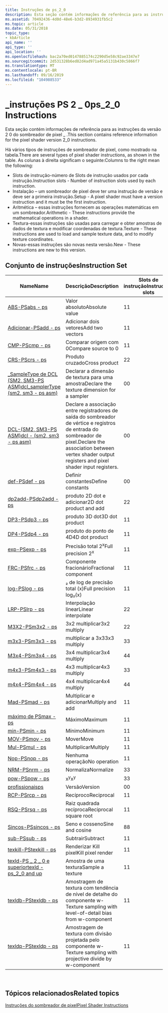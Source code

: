 ```yaml
---
title: Instruções de ps_2_0
description: Esta seção contém informações de referência para as instruções da versão 2 0 do sombreador de pixel \_ .
ms.assetid: 70492436-4d0d-48e6-b3d2-8934931fb5c2
ms.topic: article
ms.date: 05/31/2018
topic_type:
- kbArticle
api_name: ''
api_type: ''
api_location: ''
ms.openlocfilehash: bac2a70ed0147885174c2290d5e58c92ae3347e7
ms.sourcegitcommit: 2d531328b6ed82d4ad971a45a5131b430c5866f7
ms.translationtype: MT
ms.contentlocale: pt-BR
ms.lasthandoff: 09/16/2019
ms.locfileid: "104988533"
---
```

# <a name="ps_2_0-instructions"></a><span data-ttu-id="baed3-103">\_instruções PS 2 \_ 0</span><span class="sxs-lookup"><span data-stu-id="baed3-103">ps\_2\_0 Instructions</span></span>

<span data-ttu-id="baed3-104">Esta seção contém informações de referência para as instruções da versão 2 0 do sombreador de pixel \_ .</span><span class="sxs-lookup"><span data-stu-id="baed3-104">This section contains reference information for the pixel shader version 2\_0 instructions.</span></span>

<span data-ttu-id="baed3-105">Há vários tipos de instruções de sombreador de pixel, como mostrado na tabela.</span><span class="sxs-lookup"><span data-stu-id="baed3-105">There are several types of pixel shader instructions, as shown in the table.</span></span> <span data-ttu-id="baed3-106">As colunas à direita significam o seguinte:</span><span class="sxs-lookup"><span data-stu-id="baed3-106">Columns to the right mean the following:</span></span>

-   <span data-ttu-id="baed3-107">Slots de instrução-número de Slots de instrução usados por cada instrução.</span><span class="sxs-lookup"><span data-stu-id="baed3-107">Instruction slots - Number of instruction slots used by each instruction.</span></span>
-   <span data-ttu-id="baed3-108">Instalação – um sombreador de pixel deve ter uma instrução de versão e deve ser a primeira instrução.</span><span class="sxs-lookup"><span data-stu-id="baed3-108">Setup - A pixel shader must have a version instruction and it must be the first instruction.</span></span>
-   <span data-ttu-id="baed3-109">Aritmética – essas instruções fornecem as operações matemáticas em um sombreador.</span><span class="sxs-lookup"><span data-stu-id="baed3-109">Arithmetic - These instructions provide the mathematical operations in a shader.</span></span>
-   <span data-ttu-id="baed3-110">Textura-essas instruções são usadas para carregar e obter amostras de dados de textura e modificar coordenadas de textura.</span><span class="sxs-lookup"><span data-stu-id="baed3-110">Texture - These instructions are used to load and sample texture data, and to modify texture coordinates.</span></span>
-   <span data-ttu-id="baed3-111">Novas-essas instruções são novas nesta versão.</span><span class="sxs-lookup"><span data-stu-id="baed3-111">New - These instructions are new to this version.</span></span>

## <a name="instruction-set"></a><span data-ttu-id="baed3-112">Conjunto de instruções</span><span class="sxs-lookup"><span data-stu-id="baed3-112">Instruction Set</span></span>



| <span data-ttu-id="baed3-113">Name</span><span class="sxs-lookup"><span data-stu-id="baed3-113">Name</span></span>                                                             | <span data-ttu-id="baed3-114">Descrição</span><span class="sxs-lookup"><span data-stu-id="baed3-114">Description</span></span>                                                                                      | <span data-ttu-id="baed3-115">Slots de instrução</span><span class="sxs-lookup"><span data-stu-id="baed3-115">Instruction slots</span></span> | <span data-ttu-id="baed3-116">Instalação</span><span class="sxs-lookup"><span data-stu-id="baed3-116">Setup</span></span> | <span data-ttu-id="baed3-117">Aritmético</span><span class="sxs-lookup"><span data-stu-id="baed3-117">Arithmetic</span></span> | <span data-ttu-id="baed3-118">Textura</span><span class="sxs-lookup"><span data-stu-id="baed3-118">Texture</span></span> | <span data-ttu-id="baed3-119">Novo</span><span class="sxs-lookup"><span data-stu-id="baed3-119">New</span></span> |
|------------------------------------------------------------------|--------------------------------------------------------------------------------------------------|-------------------|-------|------------|---------|-----|
| [<span data-ttu-id="baed3-120">ABS-PS</span><span class="sxs-lookup"><span data-stu-id="baed3-120">abs - ps</span></span>](abs---ps.md)                                         | <span data-ttu-id="baed3-121">Valor absoluto</span><span class="sxs-lookup"><span data-stu-id="baed3-121">Absolute value</span></span>                                                                                   | <span data-ttu-id="baed3-122">1</span><span class="sxs-lookup"><span data-stu-id="baed3-122">1</span></span>                 |       | <span data-ttu-id="baed3-123">x</span><span class="sxs-lookup"><span data-stu-id="baed3-123">x</span></span>          |         | <span data-ttu-id="baed3-124">x</span><span class="sxs-lookup"><span data-stu-id="baed3-124">x</span></span>   |
| [<span data-ttu-id="baed3-125">Adicionar-PS</span><span class="sxs-lookup"><span data-stu-id="baed3-125">add - ps</span></span>](add---ps.md)                                         | <span data-ttu-id="baed3-126">Adicionar dois vetores</span><span class="sxs-lookup"><span data-stu-id="baed3-126">Add two vectors</span></span>                                                                                  | <span data-ttu-id="baed3-127">1</span><span class="sxs-lookup"><span data-stu-id="baed3-127">1</span></span>                 |       | <span data-ttu-id="baed3-128">x</span><span class="sxs-lookup"><span data-stu-id="baed3-128">x</span></span>          |         |     |
| [<span data-ttu-id="baed3-129">CMP-PS</span><span class="sxs-lookup"><span data-stu-id="baed3-129">cmp - ps</span></span>](cmp---ps.md)                                         | <span data-ttu-id="baed3-130">Comparar origem com 0</span><span class="sxs-lookup"><span data-stu-id="baed3-130">Compare source to 0</span></span>                                                                              | <span data-ttu-id="baed3-131">1</span><span class="sxs-lookup"><span data-stu-id="baed3-131">1</span></span>                 |       | <span data-ttu-id="baed3-132">x</span><span class="sxs-lookup"><span data-stu-id="baed3-132">x</span></span>          |         |     |
| [<span data-ttu-id="baed3-133">CRS-PS</span><span class="sxs-lookup"><span data-stu-id="baed3-133">crs - ps</span></span>](crs---ps.md)                                         | <span data-ttu-id="baed3-134">Produto cruzado</span><span class="sxs-lookup"><span data-stu-id="baed3-134">Cross product</span></span>                                                                                    | <span data-ttu-id="baed3-135">2</span><span class="sxs-lookup"><span data-stu-id="baed3-135">2</span></span>                 |       | <span data-ttu-id="baed3-136">x</span><span class="sxs-lookup"><span data-stu-id="baed3-136">x</span></span>          |         | <span data-ttu-id="baed3-137">x</span><span class="sxs-lookup"><span data-stu-id="baed3-137">x</span></span>   |
| [<span data-ttu-id="baed3-138">\_SampleType de DCL (SM2, SM3-PS ASM)</span><span class="sxs-lookup"><span data-stu-id="baed3-138">dcl\_samplerType (sm2, sm3 - ps asm)</span></span>](dcl-samplertype---ps.md) | <span data-ttu-id="baed3-139">Declarar a dimensão de textura para uma amostra</span><span class="sxs-lookup"><span data-stu-id="baed3-139">Declare the texture dimension for a sampler</span></span>                                                      | <span data-ttu-id="baed3-140">0</span><span class="sxs-lookup"><span data-stu-id="baed3-140">0</span></span>                 | <span data-ttu-id="baed3-141">x</span><span class="sxs-lookup"><span data-stu-id="baed3-141">x</span></span>     |            |         | <span data-ttu-id="baed3-142">x</span><span class="sxs-lookup"><span data-stu-id="baed3-142">x</span></span>   |
| [<span data-ttu-id="baed3-143">DCL-(SM2, SM3-PS ASM)</span><span class="sxs-lookup"><span data-stu-id="baed3-143">dcl - (sm2, sm3 - ps asm)</span></span>](dcl---ps.md)                        | <span data-ttu-id="baed3-144">Declare a associação entre registradores de saída do sombreador de vértice e registros de entrada do sombreador de pixel.</span><span class="sxs-lookup"><span data-stu-id="baed3-144">Declare the association between vertex shader output registers and pixel shader input registers.</span></span> | <span data-ttu-id="baed3-145">0</span><span class="sxs-lookup"><span data-stu-id="baed3-145">0</span></span>                 | <span data-ttu-id="baed3-146">x</span><span class="sxs-lookup"><span data-stu-id="baed3-146">x</span></span>     |            |         | <span data-ttu-id="baed3-147">x</span><span class="sxs-lookup"><span data-stu-id="baed3-147">x</span></span>   |
| [<span data-ttu-id="baed3-148">def-PS</span><span class="sxs-lookup"><span data-stu-id="baed3-148">def - ps</span></span>](def---ps.md)                                         | <span data-ttu-id="baed3-149">Definir constantes</span><span class="sxs-lookup"><span data-stu-id="baed3-149">Define constants</span></span>                                                                                 | <span data-ttu-id="baed3-150">0</span><span class="sxs-lookup"><span data-stu-id="baed3-150">0</span></span>                 | <span data-ttu-id="baed3-151">x</span><span class="sxs-lookup"><span data-stu-id="baed3-151">x</span></span>     |            |         |     |
| [<span data-ttu-id="baed3-152">dp2add-PS</span><span class="sxs-lookup"><span data-stu-id="baed3-152">dp2add - ps</span></span>](dp2add---ps.md)                                   | <span data-ttu-id="baed3-153">produto 2D dot e adicionar</span><span class="sxs-lookup"><span data-stu-id="baed3-153">2D dot product and add</span></span>                                                                           | <span data-ttu-id="baed3-154">2</span><span class="sxs-lookup"><span data-stu-id="baed3-154">2</span></span>                 |       | <span data-ttu-id="baed3-155">x</span><span class="sxs-lookup"><span data-stu-id="baed3-155">x</span></span>          |         | <span data-ttu-id="baed3-156">x</span><span class="sxs-lookup"><span data-stu-id="baed3-156">x</span></span>   |
| [<span data-ttu-id="baed3-157">DP3-PS</span><span class="sxs-lookup"><span data-stu-id="baed3-157">dp3 - ps</span></span>](dp3---ps.md)                                         | <span data-ttu-id="baed3-158">produto 3D dot</span><span class="sxs-lookup"><span data-stu-id="baed3-158">3D dot product</span></span>                                                                                   | <span data-ttu-id="baed3-159">1</span><span class="sxs-lookup"><span data-stu-id="baed3-159">1</span></span>                 |       | <span data-ttu-id="baed3-160">x</span><span class="sxs-lookup"><span data-stu-id="baed3-160">x</span></span>          |         |     |
| [<span data-ttu-id="baed3-161">DP4-PS</span><span class="sxs-lookup"><span data-stu-id="baed3-161">dp4 - ps</span></span>](dp4---ps.md)                                         | <span data-ttu-id="baed3-162">produto do ponto de 4D</span><span class="sxs-lookup"><span data-stu-id="baed3-162">4D dot product</span></span>                                                                                   | <span data-ttu-id="baed3-163">1</span><span class="sxs-lookup"><span data-stu-id="baed3-163">1</span></span>                 |       | <span data-ttu-id="baed3-164">x</span><span class="sxs-lookup"><span data-stu-id="baed3-164">x</span></span>          |         |     |
| [<span data-ttu-id="baed3-165">exp-PS</span><span class="sxs-lookup"><span data-stu-id="baed3-165">exp - ps</span></span>](exp---ps.md)                                         | <span data-ttu-id="baed3-166">Precisão total 2<sup>x</sup></span><span class="sxs-lookup"><span data-stu-id="baed3-166">Full precision 2<sup>x</sup></span></span>                                                                     | <span data-ttu-id="baed3-167">1</span><span class="sxs-lookup"><span data-stu-id="baed3-167">1</span></span>                 |       | <span data-ttu-id="baed3-168">x</span><span class="sxs-lookup"><span data-stu-id="baed3-168">x</span></span>          |         | <span data-ttu-id="baed3-169">x</span><span class="sxs-lookup"><span data-stu-id="baed3-169">x</span></span>   |
| [<span data-ttu-id="baed3-170">FRC-PS</span><span class="sxs-lookup"><span data-stu-id="baed3-170">frc - ps</span></span>](frc---ps.md)                                         | <span data-ttu-id="baed3-171">Componente fracionário</span><span class="sxs-lookup"><span data-stu-id="baed3-171">Fractional component</span></span>                                                                             | <span data-ttu-id="baed3-172">1</span><span class="sxs-lookup"><span data-stu-id="baed3-172">1</span></span>                 |       | <span data-ttu-id="baed3-173">x</span><span class="sxs-lookup"><span data-stu-id="baed3-173">x</span></span>          |         | <span data-ttu-id="baed3-174">x</span><span class="sxs-lookup"><span data-stu-id="baed3-174">x</span></span>   |
| [<span data-ttu-id="baed3-175">log-PS</span><span class="sxs-lookup"><span data-stu-id="baed3-175">log - ps</span></span>](log---ps.md)                                         | <span data-ttu-id="baed3-176">₂ de log de precisão total (x)</span><span class="sxs-lookup"><span data-stu-id="baed3-176">Full precision log₂(x)</span></span>                                                                           | <span data-ttu-id="baed3-177">1</span><span class="sxs-lookup"><span data-stu-id="baed3-177">1</span></span>                 |       | <span data-ttu-id="baed3-178">x</span><span class="sxs-lookup"><span data-stu-id="baed3-178">x</span></span>          |         | <span data-ttu-id="baed3-179">x</span><span class="sxs-lookup"><span data-stu-id="baed3-179">x</span></span>   |
| [<span data-ttu-id="baed3-180">LRP-PS</span><span class="sxs-lookup"><span data-stu-id="baed3-180">lrp - ps</span></span>](lrp---ps.md)                                         | <span data-ttu-id="baed3-181">Interpolação linear</span><span class="sxs-lookup"><span data-stu-id="baed3-181">Linear interpolate</span></span>                                                                               | <span data-ttu-id="baed3-182">2</span><span class="sxs-lookup"><span data-stu-id="baed3-182">2</span></span>                 |       | <span data-ttu-id="baed3-183">x</span><span class="sxs-lookup"><span data-stu-id="baed3-183">x</span></span>          |         |     |
| [<span data-ttu-id="baed3-184">M3X2-PS</span><span class="sxs-lookup"><span data-stu-id="baed3-184">m3x2 - ps</span></span>](m3x2---ps.md)                                       | <span data-ttu-id="baed3-185">3x2 multiplicar</span><span class="sxs-lookup"><span data-stu-id="baed3-185">3x2 multiply</span></span>                                                                                     | <span data-ttu-id="baed3-186">2</span><span class="sxs-lookup"><span data-stu-id="baed3-186">2</span></span>                 |       | <span data-ttu-id="baed3-187">x</span><span class="sxs-lookup"><span data-stu-id="baed3-187">x</span></span>          |         | <span data-ttu-id="baed3-188">x</span><span class="sxs-lookup"><span data-stu-id="baed3-188">x</span></span>   |
| [<span data-ttu-id="baed3-189">m3x3-PS</span><span class="sxs-lookup"><span data-stu-id="baed3-189">m3x3 - ps</span></span>](m3x3---ps.md)                                       | <span data-ttu-id="baed3-190">multiplicar a 3x3</span><span class="sxs-lookup"><span data-stu-id="baed3-190">3x3 multiply</span></span>                                                                                     | <span data-ttu-id="baed3-191">3</span><span class="sxs-lookup"><span data-stu-id="baed3-191">3</span></span>                 |       | <span data-ttu-id="baed3-192">x</span><span class="sxs-lookup"><span data-stu-id="baed3-192">x</span></span>          |         | <span data-ttu-id="baed3-193">x</span><span class="sxs-lookup"><span data-stu-id="baed3-193">x</span></span>   |
| [<span data-ttu-id="baed3-194">M3x4-PS</span><span class="sxs-lookup"><span data-stu-id="baed3-194">m3x4 - ps</span></span>](m3x4---ps.md)                                       | <span data-ttu-id="baed3-195">3x4 multiplicar</span><span class="sxs-lookup"><span data-stu-id="baed3-195">3x4 multiply</span></span>                                                                                     | <span data-ttu-id="baed3-196">4</span><span class="sxs-lookup"><span data-stu-id="baed3-196">4</span></span>                 |       | <span data-ttu-id="baed3-197">x</span><span class="sxs-lookup"><span data-stu-id="baed3-197">x</span></span>          |         | <span data-ttu-id="baed3-198">x</span><span class="sxs-lookup"><span data-stu-id="baed3-198">x</span></span>   |
| [<span data-ttu-id="baed3-199">m4x3-PS</span><span class="sxs-lookup"><span data-stu-id="baed3-199">m4x3 - ps</span></span>](m4x3---ps.md)                                       | <span data-ttu-id="baed3-200">4x3 multiplicar</span><span class="sxs-lookup"><span data-stu-id="baed3-200">4x3 multiply</span></span>                                                                                     | <span data-ttu-id="baed3-201">3</span><span class="sxs-lookup"><span data-stu-id="baed3-201">3</span></span>                 |       | <span data-ttu-id="baed3-202">x</span><span class="sxs-lookup"><span data-stu-id="baed3-202">x</span></span>          |         | <span data-ttu-id="baed3-203">x</span><span class="sxs-lookup"><span data-stu-id="baed3-203">x</span></span>   |
| [<span data-ttu-id="baed3-204">m4x4-PS</span><span class="sxs-lookup"><span data-stu-id="baed3-204">m4x4 - ps</span></span>](m4x4---ps.md)                                       | <span data-ttu-id="baed3-205">4x4 multiplicar</span><span class="sxs-lookup"><span data-stu-id="baed3-205">4x4 multiply</span></span>                                                                                     | <span data-ttu-id="baed3-206">4</span><span class="sxs-lookup"><span data-stu-id="baed3-206">4</span></span>                 |       | <span data-ttu-id="baed3-207">x</span><span class="sxs-lookup"><span data-stu-id="baed3-207">x</span></span>          |         | <span data-ttu-id="baed3-208">x</span><span class="sxs-lookup"><span data-stu-id="baed3-208">x</span></span>   |
| [<span data-ttu-id="baed3-209">Mad-PS</span><span class="sxs-lookup"><span data-stu-id="baed3-209">mad - ps</span></span>](mad---ps.md)                                         | <span data-ttu-id="baed3-210">Multiplicar e adicionar</span><span class="sxs-lookup"><span data-stu-id="baed3-210">Multiply and add</span></span>                                                                                 | <span data-ttu-id="baed3-211">1</span><span class="sxs-lookup"><span data-stu-id="baed3-211">1</span></span>                 |       | <span data-ttu-id="baed3-212">x</span><span class="sxs-lookup"><span data-stu-id="baed3-212">x</span></span>          |         |     |
| [<span data-ttu-id="baed3-213">máximo de PS</span><span class="sxs-lookup"><span data-stu-id="baed3-213">max - ps</span></span>](max---ps.md)                                         | <span data-ttu-id="baed3-214">Máximo</span><span class="sxs-lookup"><span data-stu-id="baed3-214">Maximum</span></span>                                                                                          | <span data-ttu-id="baed3-215">1</span><span class="sxs-lookup"><span data-stu-id="baed3-215">1</span></span>                 |       | <span data-ttu-id="baed3-216">x</span><span class="sxs-lookup"><span data-stu-id="baed3-216">x</span></span>          |         | <span data-ttu-id="baed3-217">x</span><span class="sxs-lookup"><span data-stu-id="baed3-217">x</span></span>   |
| [<span data-ttu-id="baed3-218">min-PS</span><span class="sxs-lookup"><span data-stu-id="baed3-218">min - ps</span></span>](min---ps.md)                                         | <span data-ttu-id="baed3-219">Mínimo</span><span class="sxs-lookup"><span data-stu-id="baed3-219">Minimum</span></span>                                                                                          | <span data-ttu-id="baed3-220">1</span><span class="sxs-lookup"><span data-stu-id="baed3-220">1</span></span>                 |       | <span data-ttu-id="baed3-221">x</span><span class="sxs-lookup"><span data-stu-id="baed3-221">x</span></span>          |         | <span data-ttu-id="baed3-222">x</span><span class="sxs-lookup"><span data-stu-id="baed3-222">x</span></span>   |
| [<span data-ttu-id="baed3-223">MOV-PS</span><span class="sxs-lookup"><span data-stu-id="baed3-223">mov - ps</span></span>](mov---ps.md)                                         | <span data-ttu-id="baed3-224">Mover</span><span class="sxs-lookup"><span data-stu-id="baed3-224">Move</span></span>                                                                                             | <span data-ttu-id="baed3-225">1</span><span class="sxs-lookup"><span data-stu-id="baed3-225">1</span></span>                 |       | <span data-ttu-id="baed3-226">x</span><span class="sxs-lookup"><span data-stu-id="baed3-226">x</span></span>          |         |     |
| [<span data-ttu-id="baed3-227">Mul-PS</span><span class="sxs-lookup"><span data-stu-id="baed3-227">mul - ps</span></span>](mul---ps.md)                                         | <span data-ttu-id="baed3-228">Multiplicar</span><span class="sxs-lookup"><span data-stu-id="baed3-228">Multiply</span></span>                                                                                         | <span data-ttu-id="baed3-229">1</span><span class="sxs-lookup"><span data-stu-id="baed3-229">1</span></span>                 |       | <span data-ttu-id="baed3-230">x</span><span class="sxs-lookup"><span data-stu-id="baed3-230">x</span></span>          |         |     |
| [<span data-ttu-id="baed3-231">Nop-PS</span><span class="sxs-lookup"><span data-stu-id="baed3-231">nop - ps</span></span>](nop---ps.md)                                         | <span data-ttu-id="baed3-232">Nenhuma operação</span><span class="sxs-lookup"><span data-stu-id="baed3-232">No operation</span></span>                                                                                     | <span data-ttu-id="baed3-233">1</span><span class="sxs-lookup"><span data-stu-id="baed3-233">1</span></span>                 |       | <span data-ttu-id="baed3-234">x</span><span class="sxs-lookup"><span data-stu-id="baed3-234">x</span></span>          |         |     |
| [<span data-ttu-id="baed3-235">NRM-PS</span><span class="sxs-lookup"><span data-stu-id="baed3-235">nrm - ps</span></span>](nrm---ps.md)                                         | <span data-ttu-id="baed3-236">Normaliza</span><span class="sxs-lookup"><span data-stu-id="baed3-236">Normalize</span></span>                                                                                        | <span data-ttu-id="baed3-237">3</span><span class="sxs-lookup"><span data-stu-id="baed3-237">3</span></span>                 |       | <span data-ttu-id="baed3-238">x</span><span class="sxs-lookup"><span data-stu-id="baed3-238">x</span></span>          |         | <span data-ttu-id="baed3-239">x</span><span class="sxs-lookup"><span data-stu-id="baed3-239">x</span></span>   |
| [<span data-ttu-id="baed3-240">pow-PS</span><span class="sxs-lookup"><span data-stu-id="baed3-240">pow - ps</span></span>](pow---ps.md)                                         | <span data-ttu-id="baed3-241">x<sup>y</sup></span><span class="sxs-lookup"><span data-stu-id="baed3-241">x<sup>y</sup></span></span>                                                                                    | <span data-ttu-id="baed3-242">3</span><span class="sxs-lookup"><span data-stu-id="baed3-242">3</span></span>                 |       | <span data-ttu-id="baed3-243">x</span><span class="sxs-lookup"><span data-stu-id="baed3-243">x</span></span>          |         | <span data-ttu-id="baed3-244">x</span><span class="sxs-lookup"><span data-stu-id="baed3-244">x</span></span>   |
| [<span data-ttu-id="baed3-245">profissionais</span><span class="sxs-lookup"><span data-stu-id="baed3-245">ps</span></span>](ps---ps.md)                                                | <span data-ttu-id="baed3-246">Versão</span><span class="sxs-lookup"><span data-stu-id="baed3-246">Version</span></span>                                                                                          | <span data-ttu-id="baed3-247">0</span><span class="sxs-lookup"><span data-stu-id="baed3-247">0</span></span>                 | <span data-ttu-id="baed3-248">x</span><span class="sxs-lookup"><span data-stu-id="baed3-248">x</span></span>     |            |         |     |
| [<span data-ttu-id="baed3-249">RCP-PS</span><span class="sxs-lookup"><span data-stu-id="baed3-249">rcp - ps</span></span>](rcp---ps.md)                                         | <span data-ttu-id="baed3-250">Recíproco</span><span class="sxs-lookup"><span data-stu-id="baed3-250">Reciprocal</span></span>                                                                                       | <span data-ttu-id="baed3-251">1</span><span class="sxs-lookup"><span data-stu-id="baed3-251">1</span></span>                 |       | <span data-ttu-id="baed3-252">x</span><span class="sxs-lookup"><span data-stu-id="baed3-252">x</span></span>          |         | <span data-ttu-id="baed3-253">x</span><span class="sxs-lookup"><span data-stu-id="baed3-253">x</span></span>   |
| [<span data-ttu-id="baed3-254">RSQ-PS</span><span class="sxs-lookup"><span data-stu-id="baed3-254">rsq - ps</span></span>](rsq---ps.md)                                         | <span data-ttu-id="baed3-255">Raiz quadrada recíproca</span><span class="sxs-lookup"><span data-stu-id="baed3-255">Reciprocal square root</span></span>                                                                           | <span data-ttu-id="baed3-256">1</span><span class="sxs-lookup"><span data-stu-id="baed3-256">1</span></span>                 |       | <span data-ttu-id="baed3-257">x</span><span class="sxs-lookup"><span data-stu-id="baed3-257">x</span></span>          |         | <span data-ttu-id="baed3-258">x</span><span class="sxs-lookup"><span data-stu-id="baed3-258">x</span></span>   |
| [<span data-ttu-id="baed3-259">Sincos-PS</span><span class="sxs-lookup"><span data-stu-id="baed3-259">sincos - ps</span></span>](sincos---ps.md)                                   | <span data-ttu-id="baed3-260">Seno e cosseno</span><span class="sxs-lookup"><span data-stu-id="baed3-260">Sine and cosine</span></span>                                                                                  | <span data-ttu-id="baed3-261">8</span><span class="sxs-lookup"><span data-stu-id="baed3-261">8</span></span>                 |       | <span data-ttu-id="baed3-262">x</span><span class="sxs-lookup"><span data-stu-id="baed3-262">x</span></span>          |         | <span data-ttu-id="baed3-263">x</span><span class="sxs-lookup"><span data-stu-id="baed3-263">x</span></span>   |
| [<span data-ttu-id="baed3-264">sub-PS</span><span class="sxs-lookup"><span data-stu-id="baed3-264">sub - ps</span></span>](sub---ps.md)                                         | <span data-ttu-id="baed3-265">Subtrair</span><span class="sxs-lookup"><span data-stu-id="baed3-265">Subtract</span></span>                                                                                         | <span data-ttu-id="baed3-266">1</span><span class="sxs-lookup"><span data-stu-id="baed3-266">1</span></span>                 |       | <span data-ttu-id="baed3-267">x</span><span class="sxs-lookup"><span data-stu-id="baed3-267">x</span></span>          |         |     |
| [<span data-ttu-id="baed3-268">texkill-PS</span><span class="sxs-lookup"><span data-stu-id="baed3-268">texkill - ps</span></span>](texkill---ps.md)                                 | <span data-ttu-id="baed3-269">Renderizar Kill pixel</span><span class="sxs-lookup"><span data-stu-id="baed3-269">Kill pixel render</span></span>                                                                                | <span data-ttu-id="baed3-270">1</span><span class="sxs-lookup"><span data-stu-id="baed3-270">1</span></span>                 |       |            | <span data-ttu-id="baed3-271">x</span><span class="sxs-lookup"><span data-stu-id="baed3-271">x</span></span>       |     |
| [<span data-ttu-id="baed3-272">texld-PS \_ 2 \_ 0 e superior</span><span class="sxs-lookup"><span data-stu-id="baed3-272">texld - ps\_2\_0 and up</span></span>](texld---ps-2-0.md)                    | <span data-ttu-id="baed3-273">Amostra de uma textura</span><span class="sxs-lookup"><span data-stu-id="baed3-273">Sample a texture</span></span>                                                                                 | <span data-ttu-id="baed3-274">1</span><span class="sxs-lookup"><span data-stu-id="baed3-274">1</span></span>                 |       |            | <span data-ttu-id="baed3-275">x</span><span class="sxs-lookup"><span data-stu-id="baed3-275">x</span></span>       | <span data-ttu-id="baed3-276">x</span><span class="sxs-lookup"><span data-stu-id="baed3-276">x</span></span>   |
| [<span data-ttu-id="baed3-277">texldb-PS</span><span class="sxs-lookup"><span data-stu-id="baed3-277">texldb - ps</span></span>](texldb---ps.md)                                   | <span data-ttu-id="baed3-278">Amostragem de textura com tendência de nível de detalhe do componente w-</span><span class="sxs-lookup"><span data-stu-id="baed3-278">Texture sampling with level-of-detail bias from w-component</span></span>                                      | <span data-ttu-id="baed3-279">1</span><span class="sxs-lookup"><span data-stu-id="baed3-279">1</span></span>                 |       |            | <span data-ttu-id="baed3-280">x</span><span class="sxs-lookup"><span data-stu-id="baed3-280">x</span></span>       | <span data-ttu-id="baed3-281">x</span><span class="sxs-lookup"><span data-stu-id="baed3-281">x</span></span>   |
| [<span data-ttu-id="baed3-282">texldp-PS</span><span class="sxs-lookup"><span data-stu-id="baed3-282">texldp - ps</span></span>](texldp---ps.md)                                   | <span data-ttu-id="baed3-283">Amostragem de textura com divisão projetada pelo componente w-</span><span class="sxs-lookup"><span data-stu-id="baed3-283">Texture sampling with projective divide by w-component</span></span>                                           | <span data-ttu-id="baed3-284">1</span><span class="sxs-lookup"><span data-stu-id="baed3-284">1</span></span>                 |       |            | <span data-ttu-id="baed3-285">x</span><span class="sxs-lookup"><span data-stu-id="baed3-285">x</span></span>       | <span data-ttu-id="baed3-286">x</span><span class="sxs-lookup"><span data-stu-id="baed3-286">x</span></span>   |



 

## <a name="related-topics"></a><span data-ttu-id="baed3-287">Tópicos relacionados</span><span class="sxs-lookup"><span data-stu-id="baed3-287">Related topics</span></span>

<dl> <dt>

[<span data-ttu-id="baed3-288">Instruções do sombreador de pixel</span><span class="sxs-lookup"><span data-stu-id="baed3-288">Pixel Shader Instructions</span></span>](dx9-graphics-reference-asm-ps-instructions.md)
</dt> </dl>

 

 




